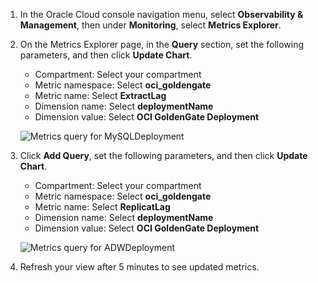 <!--
    {
        "name":"Viewing GoldenGate metrics in the Oracle Cloud console",
        "description":"Viewing GoldenGate metrics in the Oracle Cloud console"
    }
-->
1.  In the Oracle Cloud console navigation menu, select **Observability & Management**, then under **Monitoring**, select **Metrics Explorer**.

2.  On the Metrics Explorer page, in the **Query** section, set the following parameters, and then click **Update Chart**.

    * Compartment: Select your compartment
    * Metric namespace: Select **oci_goldengate**
    * Metric name: Select **ExtractLag**
    * Dimension name: Select **deploymentName**
    * Dimension value: Select **OCI GoldenGate Deployment**

    ![Metrics query for MySQLDeployment](https://oracle-livelabs.github.io/goldengate/ggs-common/monitor/images/03-02-query1.png " ")

3.  Click **Add Query**, set the following parameters, and then click **Update Chart**.

    * Compartment: Select your compartment
    * Metric namespace: Select **oci_goldengate**
    * Metric name: Select **ReplicatLag**
    * Dimension name: Select **deploymentName**
    * Dimension value: Select **OCI GoldenGate Deployment**

    ![Metrics query for ADWDeployment](https://oracle-livelabs.github.io/goldengate/ggs-common/monitor/images/03-04-query2.png " ")

4.  Refresh your view after 5 minutes to see updated metrics.